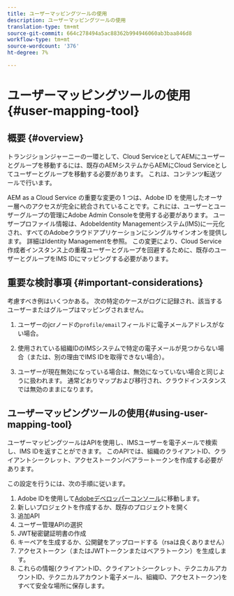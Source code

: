 ```yaml
---
title: ユーザーマッピングツールの使用
description: ユーザーマッピングツールの使用
translation-type: tm+mt
source-git-commit: 664c278494a5ac88362b994946060ab3baa846d8
workflow-type: tm+mt
source-wordcount: '376'
ht-degree: 7%

---
```



# ユーザーマッピングツールの使用{#user-mapping-tool}

## 概要 {#overview}

トランジションジャーニーの一環として、Cloud ServiceとしてAEMにユーザーとグループを移動するには、既存のAEMシステムからAEMにCloud Serviceとしてユーザーとグループを移動する必要があります。 これは、コンテンツ転送ツールで行います。

AEM as a Cloud Service の重要な変更の 1 つは、Adobe ID を使用したオーサー層へのアクセスが完全に統合されていることです。これには、ユーザーとユーザーグループの管理にAdobe Admin Consoleを使用する必要があります。 ユーザープロファイル情報は、AdobeIdentity Managementシステム(IMS)に一元化され、すべてのAdobeクラウドアプリケーションにシングルサインオンを提供します。 詳細はIdentity Managementを参照。 この変更により、Cloud Service作成者インスタンス上の重複ユーザーとグループを回避するために、既存のユーザーとグループをIMS IDにマッピングする必要があります。

## 重要な検討事項 {#important-considerations}

考慮すべき例はいくつかある。 次の特定のケースがログに記録され、該当するユーザーまたはグループはマッピングされません。

1. ユーザーのjcrノードの`profile/email`フィールドに電子メールアドレスがない場合。

1. 使用されている組織IDのIMSシステムで特定の電子メールが見つからない場合（または、別の理由でIMS IDを取得できない場合）。

1. ユーザーが現在無効になっている場合は、無効になっていない場合と同じように扱われます。  通常どおりマップおよび移行され、クラウドインスタンスでは無効のままになります。

## ユーザーマッピングツールの使用{#using-user-mapping-tool}

ユーザーマッピングツールはAPIを使用し、IMSユーザーを電子メールで検索し、IMS IDを返すことができます。 このAPIでは、組織のクライアントID、クライアントシークレット、アクセストークン/ベアラートークンを作成する必要があります。

この設定を行うには、次の手順に従います。

1. Adobe IDを使用して[Adobeデベロッパーコンソール](https://console.adobe.io)に移動します。
1. 新しいプロジェクトを作成するか、既存のプロジェクトを開く
1. 追加API
1. ユーザー管理APIの選択
1. JWT秘密鍵証明書の作成
1. キーペアを生成するか、公開鍵をアップロードする（rsaは良くありません）
1. アクセストークン（またはJWTトークンまたはベアラトークン）を生成します。
1. これらの情報(クライアントID、クライアントシークレット、テクニカルアカウントID、テクニカルアカウント電子メール、組織ID、アクセストークン)をすべて安全な場所に保存します。